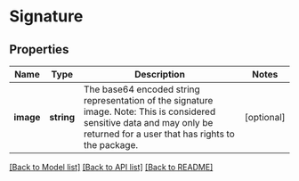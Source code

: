 # Signature

## Properties
Name | Type | Description | Notes
------------ | ------------- | ------------- | -------------
**image** | **string** | The base64 encoded string representation of the signature image. Note: This is considered sensitive data and may only be returned for a user that has rights to the package. | [optional] 

[[Back to Model list]](../../README.md#documentation-for-models) [[Back to API list]](../../README.md#documentation-for-api-endpoints) [[Back to README]](../../README.md)

